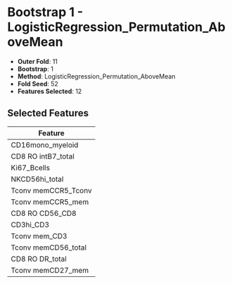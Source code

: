 # Bootstrap 1 - LogisticRegression_Permutation_AboveMean

- **Outer Fold**: 11
- **Bootstrap**: 1
- **Method**: LogisticRegression_Permutation_AboveMean
- **Fold Seed**: 52
- **Features Selected**: 12

## Selected Features

| Feature |
|---------|
| CD16mono_myeloid |
| CD8 RO intB7_total |
| Ki67_Bcells |
| NKCD56hi_total |
| Tconv memCCR5_Tconv |
| Tconv memCCR5_mem |
| CD8 RO CD56_CD8 |
| CD3hi_CD3 |
| Tconv mem_CD3 |
| Tconv memCD56_total |
| CD8 RO DR_total |
| Tconv memCD27_mem |
